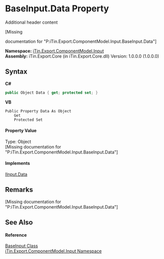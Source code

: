# BaseInput.Data Property 
Additional header content 

\[Missing <summary> documentation for "P:iTin.Export.ComponentModel.Input.BaseInput.Data"\]

**Namespace:**&nbsp;<a href="ecb5b195-9cf6-cd2f-1a84-5e83a0fe636f">iTin.Export.ComponentModel.Input</a><br />**Assembly:**&nbsp;iTin.Export.Core (in iTin.Export.Core.dll) Version: 1.0.0.0 (1.0.0.0)

## Syntax

**C#**<br />
``` C#
public Object Data { get; protected set; }
```

**VB**<br />
``` VB
Public Property Data As Object
	Get
	Protected Set
```


#### Property Value
Type: Object<br />\[Missing <value> documentation for "P:iTin.Export.ComponentModel.Input.BaseInput.Data"\]

#### Implements
<a href="ed6d7cb5-6431-7ef2-002f-7b6df4261441">IInput.Data</a><br />

## Remarks
\[Missing <remarks> documentation for "P:iTin.Export.ComponentModel.Input.BaseInput.Data"\]

## See Also


#### Reference
<a href="44e555c3-74d2-568c-ea52-6807eeb2c931">BaseInput Class</a><br /><a href="ecb5b195-9cf6-cd2f-1a84-5e83a0fe636f">iTin.Export.ComponentModel.Input Namespace</a><br />